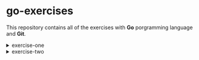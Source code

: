 # go-exercises

This repository contains all of the exercises with __Go__ porgramming language and __Git__.

<details>
<summary>exercise-one</summary>

* Enter in the hello folder
* Run the programm _hello.go_
* Type in the terminal the following commands and "Hello World" will be printed as a result
```bash
cd hello
go run .
> Hello, World
```
</details>

<details>
<summary>exercise-two</summary>

* Enter in the function folder
* Run the programm _function.go_
* Type in the terminal the following commands and "Hello World" alongside with "12" will be printed as results
```bash
cd function
go run function.go
> Hello, World
> 12
```
<details>
<summary>bonus</summary>

* Enter in the function folder
* Run the programm _function-bonus.go_
* Type in the terminal the following commands and "Your result is" alongside with the sum of the two numbers you chose will be printed as results
```bash
cd function-bonus
go run function-bonus.go
> Type a number 
> Type an other numer
> Your result is <sum>
```
</details>
</details>